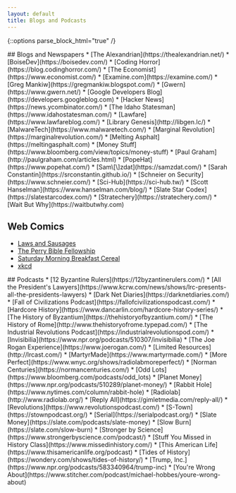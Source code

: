 ```yaml
---
layout: default
title: Blogs and Podcasts
---
```


{::options parse_block_html="true" /}
<div class="row">
<div class="column">
## Blogs and Newspapers  
* [The Alexandrian](https://thealexandrian.net/)  
* [BoiseDev](https://boisedev.com/)  
* [Coding Horror](https://blog.codinghorror.com/)  
* [The Economist](https://www.economist.com/)  
* [Examine.com](https://examine.com/)  
* [Greg Mankiw](https://gregmankiw.blogspot.com/)  
* [Gwern](https://www.gwern.net/)  
* [Google Developers Blog](https://developers.googleblog.com)  
* [Hacker News](https://news.ycombinator.com/)  
* [The Idaho Statesman](https://www.idahostatesman.com/)  
* [Lawfare](https://www.lawfareblog.com/)  
* [Library Genesis](http://libgen.lc/)  
* [MalwareTech](https://www.malwaretech.com/)  
* [Marginal Revolution](https://marginalrevolution.com/)  
* [Melting Asphalt](https://meltingasphalt.com)  
* [Money Stuff](https://www.bloomberg.com/view/topics/money-stuff)  
* [Paul Graham](http://paulgraham.com/articles.html)  
* [PopeHat](https://www.popehat.com/)  
* [Sam\[\]zdat](https://samzdat.com/)  
* [Sarah Constantin](https://srconstantin.github.io/)  
* [Schneier on Security](https://www.schneier.com/)  
* [Sci-Hub](https://sci-hub.tw/)  
* [Scott Hanselman](https://www.hanselman.com/blog/)  
* [Slate Star Codex](https://slatestarcodex.com/)  
* [Stratechery](https://stratechery.com/)  
* [Wait But Why](https://waitbutwhy.com)  

## Web Comics  
* [Laws and Sausages](https://lawsandsausagescomic.com/comic)  
* [The Perry Bible Fellowship](https://pbfcomics.com/)  
* [Saturday Morning Breakfast Cereal](https://smbc-comics.com/)  
* [xkcd](https://xkcd.com/)  
</div>	

<div class="column">
## Podcasts  
* [12 Byzantine Rulers](https://12byzantinerulers.com/)  
* [All the President's Lawyers](https://www.kcrw.com/news/shows/lrc-presents-all-the-presidents-lawyers)  
* [Dark Net Diaries](https://darknetdiaries.com/)  
* [Fall of Civilizations Podcast](https://fallofcivilizationspodcast.com/)  
* [Hardcore History](https://www.dancarlin.com/hardcore-history-series/)  
* [The History of Byzantium](https://thehistoryofbyzantium.com/)  
* [The History of Rome](http://www.thehistoryofrome.typepad.com/)  
* [The Industrial Revolutions Podcast](https://industrialrevolutionspod.com/)  
* [Invisibilia](https://www.npr.org/podcasts/510307/invisibilia)  
* [The Joe Rogan Experience](https://www.joerogan.com/)  
* [Limited Resources](http://lrcast.com/)  
* [MartyrMade](https://www.martyrmade.com/)  
* [More Perfect](https://www.wnyc.org/shows/radiolabmoreperfect/)  
* [Norman Centuries](https://normancenturies.com/)  
* [Odd Lots](https://www.bloomberg.com/podcasts/odd_lots)  
* [Planet Money](https://www.npr.org/podcasts/510289/planet-money/)  
* [Rabbit Hole](https://www.nytimes.com/column/rabbit-hole)  
* [Radiolab](http://www.radiolab.org/)  
* [Reply All](https://gimletmedia.com/reply-all/)  
* [Revolutions](https://www.revolutionspodcast.com/)  
* [S-Town](https://stownpodcast.org/)  
* [Serial](https://serialpodcast.org/)  
* [Slate Money](https://slate.com/podcasts/slate-money)  
* [Slow Burn](https://slate.com/slow-burn)  
* [Stronger by Science](https://www.strongerbyscience.com/podcast/)  
* [Stuff You Missed in History Class](https://www.missedinhistory.com/)  
* [This American Life](https://www.thisamericanlife.org/podcast)  
* [Tides of History](https://wondery.com/shows/tides-of-history/)  
* [Trump, Inc.](https://www.npr.org/podcasts/583340964/trump-inc)  
* [You're Wrong About](https://www.stitcher.com/podcast/michael-hobbes/youre-wrong-about)  
</div>
</div>